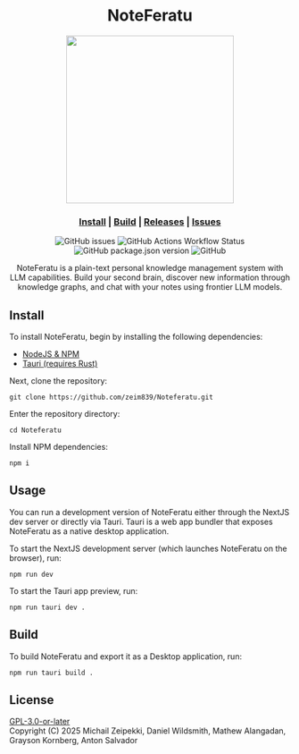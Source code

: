 <div align="center">
<h1>NoteFeratu</h1>
<img src="https://github.com/user-attachments/assets/480cba58-1efe-4909-a90b-8ddc3452f06e" width="300px" />
<h3>

[Install](#install) | [Build](#build) | [Releases](https://github.com/zeim839/Noteferatu/releases) | [Issues](https://github.com/zeim839/Noteferatu/issues)

</h3>

![GitHub issues](https://img.shields.io/github/issues-raw/ufosc/Club_Website_2)
![GitHub Actions Workflow Status](https://img.shields.io/github/actions/workflow/status/ufosc/Club_Website_2/gatsby.yml?label=ghpages)
![GitHub package.json version](https://img.shields.io/github/package-json/v/ufosc/Club_Website_2)
![GitHub](https://img.shields.io/github/license/ufosc/Club_Website_2)

NoteFeratu is a plain-text personal knowledge management system with LLM capabilities. Build your second brain, discover new information through knowledge graphs, and chat with your notes using frontier LLM models.
</div>

## Install
To install NoteFeratu, begin by installing the following dependencies:
 - [NodeJS & NPM](https://nodejs.org/en)
 - [Tauri (requires Rust)](https://v2.tauri.app/start/prerequisites/)

Next, clone the repository:
```
git clone https://github.com/zeim839/Noteferatu.git
```

Enter the repository directory:
```
cd Noteferatu
```

Install NPM dependencies:
```
npm i
```
## Usage
You can run a development version of NoteFeratu either through the NextJS dev server or directly via Tauri. Tauri is a web app bundler that exposes NoteFeratu as a native desktop application.

To start the NextJS development server (which launches NoteFeratu on the browser), run:
```
npm run dev
```

To start the Tauri app preview, run:
```
npm run tauri dev .
```

## Build
To build NoteFeratu and export it as a Desktop application, run:
```
npm run tauri build .
```

## License
[GPL-3.0-or-later](LICENSE) <br/>
Copyright (C) 2025 Michail Zeipekki, Daniel Wildsmith, Mathew Alangadan, Grayson Kornberg, Anton Salvador
